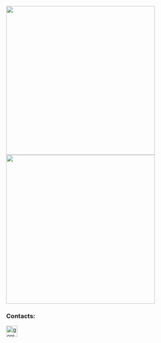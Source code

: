 [<img src="https://user-images.githubusercontent.com/94898232/202850599-2af525d9-8759-462f-95d2-0314b2b5782d.png" width="400">](https://github.com/gorshmeister/gorshmeister/blob/main/Coursera%20ETZNT6HYHRGW.pdf)
[<img src="https://user-images.githubusercontent.com/94898232/202850599-2af525d9-8759-462f-95d2-0314b2b5782d.png" width="400">](https://github.com/gorshmeister/gorshmeister/blob/main/Coursera%20ETZNT6HYHRGW.pdf)

<h3 align="left">Сontacts:</h3>
<p align="left">
<a href="https://t.me/gorshmeister" target="blank"><img align="center" src="https://user-images.githubusercontent.com/94898232/202649241-d6a66781-2272-48e2-a97f-91b16dd943a5.png" alt="gorshmeister" height="30" width="30" /></a>
</p>
  



<!--
**gorshmeister/gorshmeister** is a ✨ _special_ ✨ repository because its `README.md` (this file) appears on your GitHub profile.

Here are some ideas to get you started:

- 🔭 I’m currently working on ...
- 🌱 I’m currently learning ...
- 👯 I’m looking to collaborate on ...
- 🤔 I’m looking for help with ...
- 💬 Ask me about ...
- 📫 How to reach me: ...
- 😄 Pronouns: ...
- ⚡ Fun fact: ...
-->
